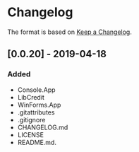 # Changelog

The format is based on [Keep a Changelog](https://keepachangelog.com/en/1.0.0/).

## [0.0.20] - 2019-04-18
### Added
- Console.App
- LibCredit
- WinForms.App
- .gitattributes
- .gitignore
- CHANGELOG.md
- LICENSE
- README.md.
